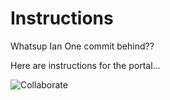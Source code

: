 Instructions
===

Whatsup Ian
One commit behind??

Here are instructions for the portal...

![Collaborate](https://www.filepicker.io/api/file/IzSDVZ1eTOH0MfM7rmSL)


